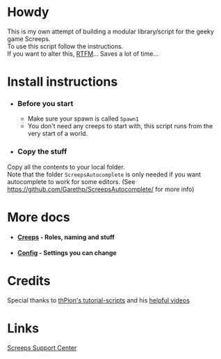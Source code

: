 # Howdy
This is my own attempt of building a modular library/script for the geeky game Screeps.  
To use this script follow the instructions.  
If you want to alter this, [RTFM](https://en.wikipedia.org/wiki/RTFM)... Saves a lot of time...

# Install instructions
- ### Before you start
  - Make sure your spawn is called `Spawn1`
  - You don't need any creeps to start with, this script runs from the very start of a world.

- ###  Copy the stuff
Copy all the contents to your local folder.  
Note that the folder `ScreepsAutocomplete` is only needed if you want autocomplete to work for some editors. (See https://github.com/Garethp/ScreepsAutocomplete/ for more info)

# More docs
  - #### [Creeps](docs/creeps.md) - Roles, naming and stuff
  - #### [Config](docs/config.md) - Settings you can change

# Credits
Special thanks to [thPion's tutorial-scripts](https://github.com/thPion/Screeps-Nooby-Guide) and his [helpful videos](https://www.youtube.com/playlist?list=PL0EZQ169YGlor5rzeJEYYPE3tGYT2zGT2)

# Links
[Screeps Support Center](http://support.screeps.com/hc/en-us)
